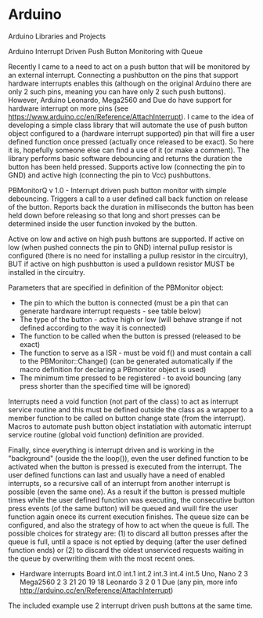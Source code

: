 # Arduino
Arduino Libraries and Projects

Arduino Interrupt Driven Push Button Monitoring with Queue

Recently I came to a need to act on a push button that will be monitored by an external interrupt. Connecting a pushbutton on the pins that support hardware interrupts enables this (although on the original Arduino there are only 2 such pins, meaning you can have only 2 such push buttons). However, Arduino Leonardo, Mega2560 and Due do have support for hardware interrupt on more pins (see https://www.arduino.cc/en/Reference/AttachInterrupt).
I came to the idea of developing a simple class library that will automate the use of push button object configured to a (hardware interrupt supported) pin that will fire a user defined function once pressed (actually once released to be exact). So here it is, hopefully someone else can find a use of it (or make a comment). 
The library performs basic software debouncing and returns the duration the button has been held pressed. Supports active low (connecting the pin to GND) and active high (connecting the pin to Vcc) pushbuttons. 

  PBMonitorQ v 1.0 - Interrupt driven push button monitor with simple debouncing. 
  Triggers a call to a user defined call back function on release of the button. 
  Reports back the duration in milliseconds the button has been held down before releasing so that long and short presses can be determined inside the user function invoked by the button.

  Active on low and active on high push buttons are supported. If active on low (when pushed connects the pin to GND) 
  internal pullup resistor is configured (there is no need for installing a pullup resistor in the circuitry),
  BUT if active on high pushbutton is used a pulldown resistor MUST be installed in the circuitry.

  Parameters that are specified in definition of the PBMonitor object:
  - The pin to which the button is connected (must be a pin that can generate hardware interrupt requests - see table below)
  - The type of the button - active high or low (will behave strange if not defined according to the way it is connected)
  - The function to be called when the button is pressed (released to be exact)
  - The function to serve as a ISR - must be void f() and must contain a call to the PBMonitor::Change() (can be generated automatically if the macro definition for declaring a PBmonitor object is used)
  - The minimum time pressed to be registered - to avoid bouncing (any press shorter than the specified time will be ignored)  
   
Interrupts need a void function (not part of the class) to act as interrupt service routine and this must be defined outside the class as a wrapper to a member function to be called on button change state (from the interrupt). Macros to automate push button object instatiation with automatic interrupt service routine (global void function) definition are provided.  

Finally, since everything is interrupt driven and is working in the "background" (ouside the the loop()), even the user defined function to be activated when the button is pressed is executed from the interrupt. The user defined functions can last and usually have a need of enabled interrupts, so a recursive call of an interrupt from another interrupt is possible (even the same one). As a result if the button is pressed multiple times while the user defined function was executing, the consecutive button press events (of the same button) will be queued and wuill fire the user function again onece its current execution finishes. The queue size can be configured, and also the strategy of how to act when the queue is full. The possible choices for strategy are: (1) to discard all button presses after the queue is full, until a space is not eptied by dequing (after the user defined function ends) or (2) to discard the oldest unserviced requests waiting in the queue by overwriting them with the most recent ones.

 - Hardware interrupts
  Board     int.0   int.1   int.2   int.3   int.4   int.5
 Uno, Nano  2   3
 Mega2560   2   3   21    20    19    18
 Leonardo   3   2   0   1
 Due            (any pin, more info http://arduino.cc/en/Reference/AttachInterrupt)

 The included example use 2 interrupt driven push buttons at the same time.
